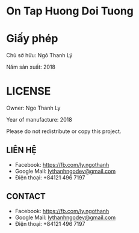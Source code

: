 # On Tap Huong Doi Tuong
# Giấy phép #
Chủ sở hữu: Ngô Thanh Lý

Năm sản xuất: 2018

# LICENSE #
Owner: Ngo Thanh Ly

Year of manufacture: 2018

Please do not redistribute or copy this project.

## LIÊN HỆ ##
- Facebook: https://fb.com/ly.ngothanh
- Google Mail: lythanhngodev@gmail.com
- Điện thoại: +84121 496 7197

## CONTACT ##
- Facebook: https://fb.com/ly.ngothanh
- Google Mail: lythanhngodev@gmail.com
- Điện thoại: +84121 496 7197

